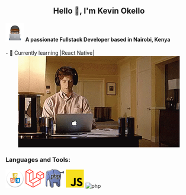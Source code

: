 

<h2 align="center">Hello 👋, I'm Kevin Okello</h2>
<h4 ><img src="29167041.png" alt="php" width="50" height="50"/> A passionate Fullstack Developer based in Nairobi, Kenya</h4>
- 🌱 Currently learning |React Native|
<img style="  display: block;
  margin: 0 auto;" src="cool.gif" alt="php" /> 
<h3 align="left">Languages and Tools:</h3>
<p align="left"> 
<a rel="noreferrer"> 
<img src="hcj.png" alt="php" width="50" height="50"/> 
</a> 
  <a rel="noreferrer"> 
<img src="laravel.png" alt="php" width="50" height="50"/> 
</a> 
  <a rel="noreferrer"> 
<img src="php.jpg" alt="php" width="50" height="50"/> 
</a> 
  <a rel="noreferrer"> 
<img src="jss.png" alt="php" width="50" height="50"/> 
</a> 
  <a rel="noreferrer"> 
<img src="https://d33wubrfki0l68.cloudfront.net/554c3b0e09cf167f0281fda839a5433f2040b349/ecfc9/img/header_logo.svg" alt="php" width="50" height="50"/> 
</a> 
</p>

